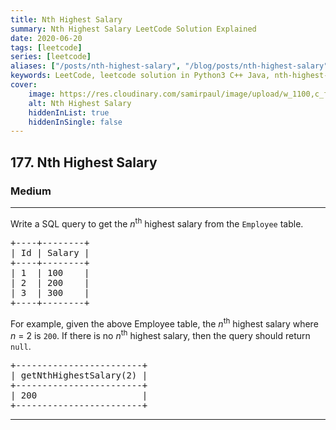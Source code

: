 ```yaml
---
title: Nth Highest Salary
summary: Nth Highest Salary LeetCode Solution Explained
date: 2020-06-20
tags: [leetcode]
series: [leetcode]
aliases: ["/posts/nth-highest-salary", "/blog/posts/nth-highest-salary", "/nth-highest-salary"]
keywords: LeetCode, leetcode solution in Python3 C++ Java, nth-highest-salary solution
cover:
    image: https://res.cloudinary.com/samirpaul/image/upload/w_1100,c_fit,co_rgb:FFFFFF,l_text:Arial_70_bold:Nth Highest Salary/problem-solving.webp
    alt: Nth Highest Salary
    hiddenInList: true
    hiddenInSingle: false
---
```



<h2>177. Nth Highest Salary</h2><h3>Medium</h3><hr><div><p>Write a SQL query to get the <em>n</em><sup>th</sup> highest salary from the <code>Employee</code> table.</p>

<pre>+----+--------+
| Id | Salary |
+----+--------+
| 1  | 100    |
| 2  | 200    |
| 3  | 300    |
+----+--------+
</pre>

<p>For example, given the above Employee table, the <em>n</em><sup>th</sup> highest salary where <em>n</em> = 2 is <code>200</code>. If there is no <em>n</em><sup>th</sup> highest salary, then the query should return <code>null</code>.</p>

<pre>+------------------------+
| getNthHighestSalary(2) |
+------------------------+
| 200                    |
+------------------------+
</pre>
</div>

---


